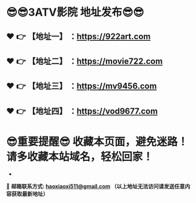 :sunglasses::sunglasses:3ATV影院 地址发布:sunglasses::sunglasses:
==
:heart: :point_right: 【地址一】 ：https://922art.com
------
:heart: :point_right: 【地址二】 ：https://movie722.com
------
:heart: :point_right: 【地址三】 ：https://mv9456.com
------
:heart: :point_right: 【地址四】 ：https://vod9677.com
------
:sunglasses:重要提醒:sunglasses: 收藏本页面，避免迷路！请多收藏本站域名，轻松回家！
==

-

:e-mail: __邮箱联系方式: haoxiaoxi511@gmail.com （以上地址无法访问请发送任意内容获取最新地址）__
